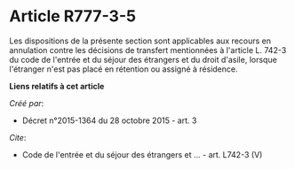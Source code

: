 # Article R777-3-5

Les dispositions de la présente section sont applicables aux recours en annulation contre les décisions de transfert
mentionnées à l'article L. 742-3 du code de l'entrée et du séjour des étrangers et du droit d'asile, lorsque l'étranger n'est
pas placé en rétention ou assigné à résidence.

**Liens relatifs à cet article**

_Créé par_:

  - Décret n°2015-1364 du 28 octobre 2015 - art. 3

_Cite_:

  - Code de l'entrée et du séjour des étrangers et ... - art. L742-3 (V)
